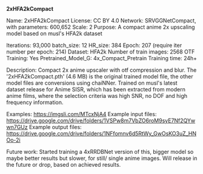 **2xHFA2kCompact**

Name: 2xHFA2kCompact
License: CC BY 4.0
Network: SRVGGNetCompact, with parameters: 600,652
Scale: 2
Purpose: A compact anime 2x upscaling model based on musl's HFA2k dataset

Iterations: 93,000
batch_size: 12
HR_size: 384
Epoch: 207 (require iter number per epoch: 214)
Dataset: HFA2k
Number of train images: 2568
OTF Training: Yes
Pretrained_Model_G: 4x_Compact_Pretrain
Training time: 24h+

Description: Compact 2x anime upscaler with otf compression and blur. The '2xHFA2kCompact.pth' (4.6 MB) is the original trained model file, the other model files are conversions using chaiNNer. Trained on musl's latest dataset release for Anime SISR, which has been extracted from modern anime films, where the selection criteria was high SNR, no DOF and high frequency information.

Examples: https://imgsli.com/MTcxNjA4
Example input files: https://drive.google.com/drive/folders/1VSPw8m7VbZO6roM9syE7Nf2QYwwn7GUz 
Example output files: https://drive.google.com/drive/folders/1NFfomnv6d5RtWy_GwOsKO3uZ_HNOo-2i

Future work: Started training a 4xRRDBNet version of this, bigger model so maybe better results but slower, for still/ single anime images. Will release in the future or drop, based on achieved results.
